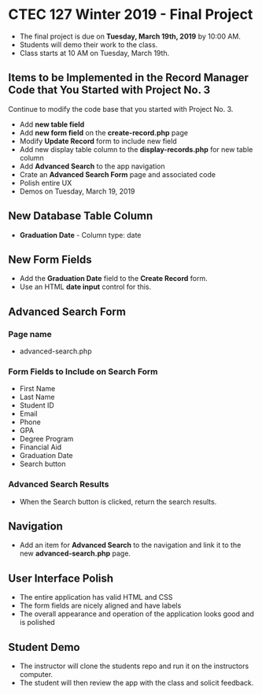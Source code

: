 # CTEC 127 Winter 2019 - Final Project

- The final project is due on **Tuesday, March 19th, 2019** by 10:00 AM. 
- Students will demo their work to the class.
- Class starts at 10 AM on Tuesday, March 19th.

## Items to be Implemented in the Record Manager Code that You Started with Project No. 3

Continue to modify the code base that you started with Project No. 3.

- Add **new table field**
- Add **new form field** on the **create-record.php** page
- Modify **Update Record** form to include new field
- Add new display table column to the **display-records.php** for new table column
- Add **Advanced Search** to the app navigation
- Crate an **Advanced Search Form** page and associated code
- Polish entire UX
- Demos on Tuesday, March 19, 2019

## New Database Table Column

- **Graduation Date** - Column type: date 

## New Form Fields

- Add the **Graduation Date** field to the **Create Record** form.
- Use an HTML **date input** control for this.

## Advanced Search Form

### Page name

- advanced-search.php

### Form Fields to Include on Search Form

- First Name
- Last Name
- Student ID
- Email
- Phone
- GPA
- Degree Program
- Financial Aid
- Graduation Date
- Search button

### Advanced Search Results

- When the Search button is clicked, return the search results.

## Navigation

- Add an item for **Advanced Search** to the navigation and link it to the new **advanced-search.php** page.

## User Interface Polish

- The entire application has valid HTML and CSS
- The form fields are nicely aligned and have labels
- The overall appearance and operation of the application looks good and is polished

## Student Demo

- The instructor will clone the students repo and run it on the instructors computer.
- The student will then review the app with the class and solicit feedback.